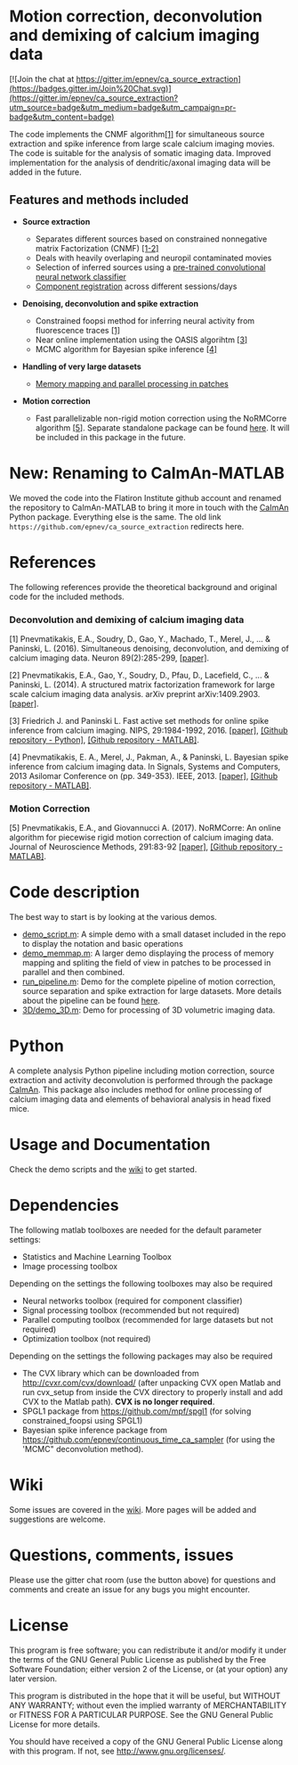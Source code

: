 # Motion correction, deconvolution and demixing of calcium imaging data

[![Join the chat at https://gitter.im/epnev/ca_source_extraction](https://badges.gitter.im/Join%20Chat.svg)](https://gitter.im/epnev/ca_source_extraction?utm_source=badge&utm_medium=badge&utm_campaign=pr-badge&utm_content=badge)

The code implements the CNMF algorithm[[1]](#neuron) for simultaneous source extraction and spike inference from large scale calcium imaging movies. The code is suitable for the analysis of somatic imaging data. Improved implementation for the analysis of dendritic/axonal imaging data will be added in the future. 


## Features and methods included

* **Source extraction** 

    * Separates different sources based on constrained nonnegative matrix Factorization (CNMF) [[1-2]](#neuron)
    * Deals with heavily overlaping and neuropil contaminated movies     
    * Selection of inferred sources using a [pre-trained convolutional neural network classifier](https://github.com/flatironinstitute/CaImAn-MATLAB/wiki/Component-classification-with-a-convolutional-neural-network)
    * [Component registration](https://github.com/flatironinstitute/CaImAn-MATLAB/wiki/Registering-ROIs-across-different-sessions-%5C--days) across different sessions/days

* **Denoising, deconvolution and spike extraction**

    * Constrained foopsi method for inferring neural activity from fluorescence traces [[1]](#neuron)
    * Near online implementation using the OASIS algorihtm [[3]](#oasis)
    * MCMC algorithm for Bayesian spike inference [[4]](#mcmc)
    
* **Handling of very large datasets**

    * [Memory mapping and parallel processing in patches](https://github.com/flatironinstitute/CaImAn-MATLAB/wiki/Processing-of-large-datasets)
    
* **Motion correction**

    * Fast parallelizable non-rigid motion correction using the NoRMCorre algorithm [[5]](#normcorre). Separate standalone package can be found [here](https://github.com/simonsfoundation/NoRMCorre). It will be included in this package in the future.
    
New: Renaming to CaImAn-MATLAB
======
We moved the code into the Flatiron Institute github account and renamed the repository to CaImAn-MATLAB to bring it more in touch with the [CaImAn](https://github.com/simonsfoundation/CaImAn) Python package. Everything else is the same. The old link ```https://github.com/epnev/ca_source_extraction``` redirects here.


# References

The following references provide the theoretical background and original code for the included methods. 

### Deconvolution and demixing of calcium imaging data

<a name="neuron"></a>[1] Pnevmatikakis, E.A., Soudry, D., Gao, Y., Machado, T., Merel, J., ... & Paninski, L. (2016). Simultaneous denoising, deconvolution, and demixing of calcium imaging data. Neuron 89(2):285-299, [[paper]](http://dx.doi.org/10.1016/j.neuron.2015.11.037). 

<a name="struct"></a>[2] Pnevmatikakis, E.A., Gao, Y., Soudry, D., Pfau, D., Lacefield, C., ... & Paninski, L. (2014). A structured matrix factorization framework for large scale calcium imaging data analysis. arXiv preprint arXiv:1409.2903. [[paper]](http://arxiv.org/abs/1409.2903). 

<a name="oasis"></a>[3] Friedrich J. and Paninski L. Fast active set methods for online spike inference from calcium imaging. NIPS, 29:1984-1992, 2016. [[paper]](https://papers.nips.cc/paper/6505-fast-active-set-methods-for-online-spike-inference-from-calcium-imaging), [[Github repository - Python]](https://github.com/j-friedrich/OASIS), [[Github repository - MATLAB]](https://github.com/zhoupc/OASIS_matlab).

<a name="mcmc"></a>[4] Pnevmatikakis, E. A., Merel, J., Pakman, A., & Paninski, L. Bayesian spike inference from calcium imaging data. In Signals, Systems and Computers, 2013 Asilomar Conference on (pp. 349-353). IEEE, 2013. [[paper]](https://arxiv.org/abs/1311.6864), [[Github repository - MATLAB]](https://github.com/epnev/continuous_time_ca_sampler).

### Motion Correction

<a name="normcorre"></a>[5] Pnevmatikakis, E.A., and Giovannucci A. (2017). NoRMCorre: An online algorithm for piecewise rigid motion correction of calcium imaging data. Journal of Neuroscience Methods, 291:83-92 [[paper]](https://doi.org/10.1016/j.jneumeth.2017.07.031), [[Github repository - MATLAB]](https://github.com/simonsfoundation/normcorre).

Code description
=======

The best way to start is by looking at the various demos.
- [demo_script.m](https://github.com/epnev/ca_source_extraction): A simple demo with a small dataset included in the repo to display the notation and basic operations
- [demo_memmap.m](https://github.com/epnev/ca_source_extraction/blob/master/demo_memmap.m): A larger demo displaying the process of memory mapping and spliting the field of view in patches to be processed in parallel and then combined.
- [run_pipeline.m](https://github.com/epnev/ca_source_extraction/blob/master/run_pipeline.m): Demo for the complete pipeline of motion correction, source separation and spike extraction for large datasets. More details about the pipeline can be found [here](https://github.com/epnev/ca_source_extraction/wiki/Complete-analysis-pipeline).
- [3D/demo_3D.m](https://github.com/epnev/ca_source_extraction/blob/master/3D/demo_3D.m): Demo for processing of 3D volumetric imaging data.

# Python

A complete analysis Python pipeline including motion correction, source extraction and activity deconvolution is performed through the package [CaImAn](https://github.com/simonsfoundation/caiman). This package also includes method for online processing of calcium imaging data and elements of behavioral analysis in head fixed mice. 

Usage and Documentation
=======
Check the demo scripts and the [wiki](https://github.com/epnev/ca_source_extraction/wiki) to get started.

Dependencies
========
The following matlab toolboxes are needed for the default parameter settings:

- Statistics and Machine Learning Toolbox
- Image processing toolbox

Depending on the settings the following toolboxes may also be required

- Neural networks toolbox (required for component classifier)
- Signal processing toolbox (recommended but not required)
- Parallel computing toolbox (recommended for large datasets but not required)
- Optimization toolbox (not required)

Depending on the settings the following packages may also be required

- The CVX library which can be downloaded from http://cvxr.com/cvx/download/ (after unpacking CVX open Matlab and run cvx_setup from inside the CVX directory to properly install and add CVX to the Matlab path). **CVX is no longer required**.
- SPGL1 package from https://github.com/mpf/spgl1 (for solving constrained_foopsi using SPGL1)
- Bayesian spike inference package from https://github.com/epnev/continuous_time_ca_sampler (for using the 'MCMC" deconvolution method).

Wiki
=======
Some issues are covered in the [wiki](https://github.com/epnev/ca_source_extraction/wiki). More pages will be added and suggestions are welcome.

Questions, comments, issues
=======
Please use the gitter chat room (use the button above) for questions and comments and create an issue for any bugs you might encounter.

License
=======

This program is free software; you can redistribute it and/or
modify it under the terms of the GNU General Public License
as published by the Free Software Foundation; either version 2
of the License, or (at your option) any later version.

This program is distributed in the hope that it will be useful,
but WITHOUT ANY WARRANTY; without even the implied warranty of
MERCHANTABILITY or FITNESS FOR A PARTICULAR PURPOSE.  See the
GNU General Public License for more details.

You should have received a copy of the GNU General Public License
along with this program.  If not, see <http://www.gnu.org/licenses/>.
